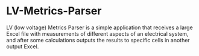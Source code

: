 # LV-Metrics-Parser
LV (low voltage) Metrics Parser is a simple application that receives a large Excel file with measurements of different aspects of an electrical system, 
and after some calculations outputs the results to specific cells in another output Excel.
